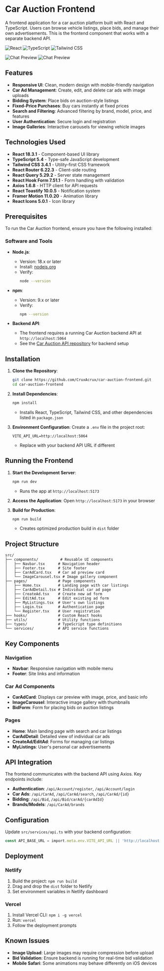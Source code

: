 # Car Auction Frontend

A frontend application for a car auction platform built with React and TypeScript. Users can browse vehicle listings, place bids, and manage their own advertisements. This is the frontend component that works with a separate backend API.

![React](https://img.shields.io/badge/React-18.3.1-blue)
![TypeScript](https://img.shields.io/badge/TypeScript-5.4-blue)
![Tailwind CSS](https://img.shields.io/badge/Tailwind_CSS-3.4.1-blue)

![Chat Preview](https://imgur.com/KIlHMBb.png)
![Chat Preview](https://imgur.com/oCHZ7eT.png)

## Features
- **Responsive UI**: Clean, modern design with mobile-friendly navigation
- **Car Ad Management**: Create, edit, and delete car ads with image uploads
- **Bidding System**: Place bids on auction-style listings
- **Fixed-Price Purchases**: Buy cars instantly at fixed prices
- **Search and Filtering**: Advanced filtering by brand, model, price, and features
- **User Authentication**: Secure login and registration
- **Image Galleries**: Interactive carousels for viewing vehicle images

## Technologies Used
- **React 18.3.1** - Component-based UI library
- **TypeScript 5.4** - Type-safe JavaScript development
- **Tailwind CSS 3.4.1** - Utility-first CSS framework
- **React Router 6.22.3** - Client-side routing
- **React Query 5.29.2** - Server state management
- **React Hook Form 7.51.1** - Form handling with validation
- **Axios 1.6.8** - HTTP client for API requests
- **React Toastify 10.0.5** - Notification system
- **Framer Motion 11.0.20** - Animation library
- **React Icons 5.0.1** - Icon library

## Prerequisites
To run the Car Auction frontend, ensure you have the following installed:

### Software and Tools
- **Node.js**:
  - Version: 18.x or later
  - Install: [nodejs.org](https://nodejs.org/en/download/)
  - Verify:
    ```bash
    node --version
    ```

- **npm**:
  - Version: 9.x or later
  - Verify:
    ```bash
    npm --version
    ```

- **Backend API**:
  - The frontend requires a running Car Auction backend API at `http://localhost:5064`
  - See the [Car Auction API repository](https://github.com/CruxAcrux/car-auction-api) for backend setup

## Installation

1. **Clone the Repository**:
   ```bash
   git clone https://github.com/CruxAcrux/car-auction-frontend.git
   cd car-auction-frontend
   ```

2. **Install Dependencies**:
   ```bash
   npm install
   ```
   - Installs React, TypeScript, Tailwind CSS, and other dependencies listed in `package.json`

3. **Environment Configuration**:
   Create a `.env` file in the project root:
   ```env
   VITE_API_URL=http://localhost:5064
   ```
   - Replace with your backend API URL if different

## Running the Frontend

1. **Start the Development Server**:
   ```bash
   npm run dev
   ```
   - Runs the app at `http://localhost:5173`

2. **Access the Application**:
   Open `http://localhost:5173` in your browser

3. **Build for Production**:
   ```bash
   npm run build
   ```
   - Creates optimized production build in `dist` folder

## Project Structure
```
src/
├── components/          # Reusable UI components
│   ├── Navbar.tsx      # Navigation header
│   ├── Footer.tsx      # Site footer
│   ├── CarAdCard.tsx   # Car ad preview card
│   └── ImageCarousel.tsx # Image gallery component
├── pages/              # Page components
│   ├── Home.tsx        # Landing page with car listings
│   ├── CarAdDetail.tsx # Individual car ad page
│   ├── CreateAd.tsx    # Create new ad form
│   ├── EditAd.tsx      # Edit existing ad form
│   ├── MyListings.tsx  # User's own listings
│   ├── Login.tsx       # Authentication page
│   └── Register.tsx    # User registration
├── hooks/              # Custom React hooks
├── utils/              # Utility functions
├── types/              # TypeScript type definitions
└── services/           # API service functions
```

## Key Components

### Navigation
- **Navbar**: Responsive navigation with mobile menu
- **Footer**: Site links and information

### Car Ad Components
- **CarAdCard**: Displays car preview with image, price, and basic info
- **ImageCarousel**: Interactive image gallery with thumbnails
- **BidForm**: Form for placing bids on auction listings

### Pages
- **Home**: Main landing page with search and car listings
- **CarAdDetail**: Detailed view of individual car ads
- **CreateAd/EditAd**: Forms for managing car listings
- **MyListings**: User's personal car advertisements

## API Integration
The frontend communicates with the backend API using Axios. Key endpoints include:

- **Authentication**: `/api/Account/register`, `/api/Account/login`
- **Car Ads**: `/api/CarAd`, `/api/CarAd/search`, `/api/CarAd/{id}`
- **Bidding**: `/api/Bid`, `/api/Bid/carAd/{carAdId}`
- **Brands/Models**: `/api/CarAd/brands`

## Configuration
Update `src/services/api.ts` with your backend configuration:
```typescript
const API_BASE_URL = import.meta.env.VITE_API_URL || 'http://localhost:5064';
```

## Deployment

### Netlify
1. Build the project: `npm run build`
2. Drag and drop the `dist` folder to Netlify
3. Set environment variables in Netlify dashboard

### Vercel
1. Install Vercel CLI: `npm i -g vercel`
2. Run: `vercel`
3. Follow the deployment prompts

## Known Issues
- **Image Upload**: Large images may require compression before upload
- **Bid Validation**: Ensure backend is running for real-time bid validation
- **Mobile Safari**: Some animations may behave differently on iOS devices

